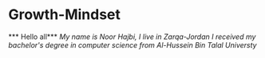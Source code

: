 # Growth-Mindset

*** Hello all***
*My name is Noor Hajbi, I live in Zarqa-Jordan*
*I received my bachelor's degree in computer science from Al-Hussein Bin Talal Universty*
